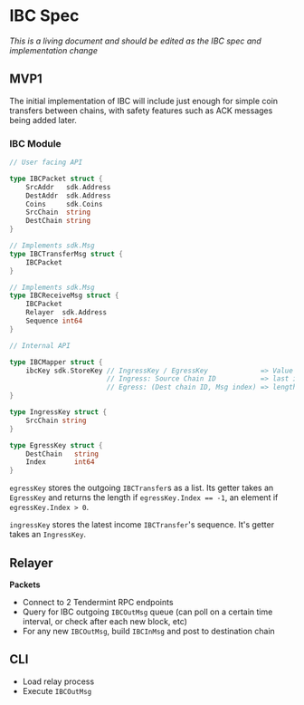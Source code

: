 # IBC Spec

*This is a living document and should be edited as the IBC spec and 
implementation change*

## MVP1

The initial implementation of IBC will include just enough for simple coin 
transfers between chains, with safety features such as ACK messages being added 
later.

### IBC Module

```go
// User facing API

type IBCPacket struct {
    SrcAddr   sdk.Address
    DestAddr  sdk.Address
    Coins     sdk.Coins
    SrcChain  string
    DestChain string
}

// Implements sdk.Msg
type IBCTransferMsg struct {
    IBCPacket
}

// Implements sdk.Msg
type IBCReceiveMsg struct {
    IBCPacket
    Relayer  sdk.Address
    Sequence int64
}

// Internal API

type IBCMapper struct {
    ibcKey sdk.StoreKey // IngressKey / EgressKey             => Value
                        // Ingress: Source Chain ID           => last income msg's sequence
                        // Egress: (Dest chain ID, Msg index) => length / indexed msg
}

type IngressKey struct {
    SrcChain string
}

type EgressKey struct {
    DestChain   string
    Index       int64
}
```

`egressKey` stores the outgoing `IBCTransfer`s as a list. Its getter takes an 
`EgressKey` and returns the length if `egressKey.Index == -1`, an element if 
`egressKey.Index > 0`.

`ingressKey` stores the latest income `IBCTransfer`'s sequence. It's getter 
takes an `IngressKey`.

## Relayer

**Packets**
- Connect to 2 Tendermint RPC endpoints
- Query for IBC outgoing `IBCOutMsg` queue (can poll on a certain time interval, or check after each new block, etc)
- For any new `IBCOutMsg`, build `IBCInMsg` and post to destination chain

## CLI

- Load relay process
- Execute `IBCOutMsg`

